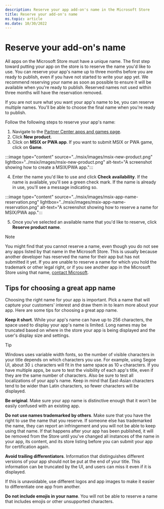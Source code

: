 ```yaml
---
description: Reserve your app add-on's name in the Microsoft Store
title: Reserve your add-on's name
ms.topic: article
ms.date: 10/30/2022
---
```


# Reserve your add-on's name

All apps on the Microsoft Store must have a unique name. The first step toward putting your app on the store is to reserve the name you'd like to use. You can reserve your app's name up to three months before you are ready to publish, even if you have not started to write your app yet. We recommend reserving your name as soon as possible to ensure it will be available when you're ready to publish. Reserved names not used within three months will have the reservation removed.

If you are not sure what you want your app's name to be, you can reserve multiple names. You'll be able to choose the final name when you're ready to publish.

Follow the following steps to reserve your app's name:

1. Navigate to the [Partner Center apps and games page](https://partner.microsoft.com/dashboard/apps-and-games/overview).
2. Click **New product**.
3. Click on **MSIX or PWA app**. If you want to submit MSIX or PWA game, click on **Game**.

:::image type="content" source="../msix/images/msix-new-product.png" lightbox="../msix/images/msix-new-product.png" alt-text="A screenshot showing how to create a MSIX/PWA app.":::

4. Enter the name you'd like to use and click **Check availability**. If the name is available, you'll see a green check mark. If the name is already in use, you'll see a message indicating so.

:::image type="content" source="../msix/images/msix-app-name-reservation.png" lightbox="../msix/images/msix-app-name-reservation.png" alt-text="A screenshot showing how to reserve a name for MSIX/PWA app.":::

5. Once you've selected an available name that you'd like to reserve, click **Reserve product name**.

> [!NOTE]
> You might find that you cannot reserve a name, even though you do not see any apps listed by that name in the Microsoft Store. This is usually because another developer has reserved the name for their app but has not submitted it yet. If you are unable to reserve a name for which you hold the trademark or other legal right, or if you see another app in the Microsoft Store using that name, [contact Microsoft](https://www.microsoft.com/info/cpyrtInfrg.html).

## Tips for choosing a great app name

Choosing the right name for your app is important. Pick a name that will capture your customers' interest and draw them in to learn more about your app. Here are some tips for choosing a great app name.

**Keep it short**. While your app's name can have up to 256 characters, the space used to display your app's name is limited. Long names may be truncated based on where in the store your app is being displayed and the user's display size and settings.

> [!TIP]
> Windows uses variable width fonts, so the number of visible characters in your title depends on which characters you use. For example, using Segoe UI, about 30 `i` characters will fit in the same space as 10 `w` characters. If you have multiple apps, be sure to test the visibility of each app's title, even if they are the same number of characters. Also be sure to test all localizations of your app's name. Keep in mind that East-Asian characters tend to be wider than Latin characters, so fewer characters will be displayed.

**Be original**. Make sure your app name is distinctive enough that it won't be easily confused with an existing app.

**Do not use names trademarked by others**. Make sure that you have the right to use the name that you reserve. If someone else has trademarked the name, they can report an infringement and you will not be able to keep using that name. If that happens after your app has been published, it will be removed from the Store until you've changed all instances of the name in your app, its content, and its store listing before you can submit your app for certification again.

**Avoid trailing differentiators**. Information that distinguishes different versions of your app should not be put at the end of your title. This information can be truncated by the UI, and users can miss it even if it is displayed.

If this is unavoidable, use different logos and app images to make it easier to differentiate one app from another.

**Do not include emojis in your name**. You will not be able to reserve a name that includes emojis or other unsupported characters.
